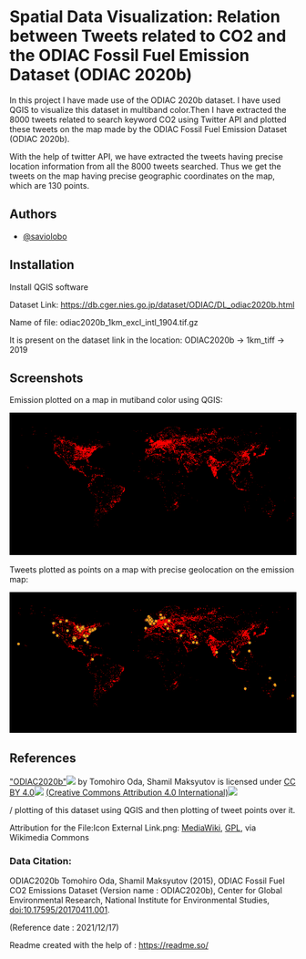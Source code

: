 
# Spatial Data Visualization: Relation between Tweets related to CO2 and the ODIAC Fossil Fuel Emission Dataset (ODIAC 2020b)

   In this project I have made use of the ODIAC 2020b dataset. I have used QGIS to visualize this dataset in multiband color.Then I have extracted the 8000 tweets related to search keyword CO2 using Twitter API and plotted these tweets on the map made by the ODIAC Fossil Fuel Emission Dataset (ODIAC 2020b).

With the help of twitter API, we have extracted the tweets having precise location information from all the 8000 tweets searched. Thus we get the tweets on the map having precise geographic coordinates on the map, which are 130 points. 
## Authors

- [@saviolobo](https://github.com/saviolobo)


## Installation

Install QGIS software

Dataset Link: https://db.cger.nies.go.jp/dataset/ODIAC/DL_odiac2020b.html

Name of file: odiac2020b_1km_excl_intl_1904.tif.gz

It is present on the dataset link in the location: ODIAC2020b -> 1km_tiff -> 2019



    
## Screenshots

Emission plotted on a map in mutiband color using QGIS:

![](https://github.com/saviolobo/Spatial-Data-Visualization/blob/main/1.png)

Tweets plotted as points on a map with precise geolocation on the emission map:

![](https://github.com/saviolobo/Spatial-Data-Visualization/blob/main/2.png)


## References

["ODIAC2020b"![](https://upload.wikimedia.org/wikipedia/commons/6/64/Icon_External_Link.png)](https://db.cger.nies.go.jp/dataset/ODIAC/DL_odiac2020b.html) by Tomohiro Oda, Shamil Maksyutov is licensed under
[CC BY 4.0![](https://upload.wikimedia.org/wikipedia/commons/6/64/Icon_External_Link.png)](https://creativecommons.org/licenses/by/4.0/deed.en) [(Creative Commons Attribution 4.0 International)![](https://upload.wikimedia.org/wikipedia/commons/6/64/Icon_External_Link.png)](https://creativecommons.org/licenses/by/4.0/legalcode)

/ plotting of this dataset using QGIS and then plotting of tweet points over it.

Attribution for the File:Icon External Link.png:
<a href="https://commons.wikimedia.org/wiki/File:Icon_External_Link.png">MediaWiki</a>, <a href="http://www.gnu.org/licenses/gpl.html">GPL</a>, via Wikimedia Commons

### Data Citation:
ODIAC2020b
Tomohiro Oda, Shamil Maksyutov (2015), ODIAC Fossil Fuel CO2 Emissions Dataset (Version name : ODIAC2020b), Center for Global Environmental Research, National Institute for Environmental Studies, [doi:10.17595/20170411.001](http://doi.org/10.17595/20170411.001). 

(Reference date : 2021/12/17)

Readme created with the help of : https://readme.so/



